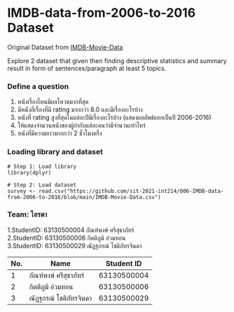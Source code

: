 # IMDB-data-from-2006-to-2016 Dataset

Original Dataset from [IMDB-Movie-Data](./IMDB-Movie-Data.csv)

Explore 2 dataset that given then finding descriptive statistics and summary result in form of sentences/paragraph at least 5 topics.

### Define a question

1. หนังเรื่องไหนมีผลโหวตมากที่สุด <br/>
2. มีหนังกี่เรื่องที่มี rating มากกว่า 8.0 และมีเรื่องอะไรบ้าง <br/>
3. หนังที่ rating สูงที่สุดในแต่ละปีมีเรื่องอะไรบ้าง (แสดงผลลัพธ์แยกเป็นปี 2006-2016) <br/>
4. ให้แสดงจำนวนหนังของผู้กำกับแต่ละคนว่ามีจำนวนเท่าไหร่ <br/>
5. หนังที่มีความยาวมากกว่า 2 ชั่วโมงครึ่ง


### Loading library and dataset
```{R}
# Step 1: Load library
library(dplyr)

# Step 2: Load dataset
survey <- read.csv("https://github.com/sit-2021-int214/006-IMDB-data-from-2006-to-2016/blob/main/IMDB-Movie-Data.csv")
```



### Team: ไอรดา

1.StudentID: 63130500004 กัณฑ์พงษ์ ศรีสุธาภัทร์ <br/>
2.StudentID: 63130500006 กิตติภูมิ อ่วมทอน <br/>
3.StudentID: 63130500029 ณัฏฐกรณ์ โชติภัทรจินดา <br/>

| No. | Name                   | Student ID     |
| --- | ---------------------- | -------------- |
|  1  | กัณฑ์พงษ์ ศรีสุธาภัทร์      | 63130500004    |
|  2  | กิตติภูมิ อ่วมทอน          | 63130500006    |
|  3  | ณัฏฐกรณ์ โชติภัทรจินดา    | 63130500029    |
